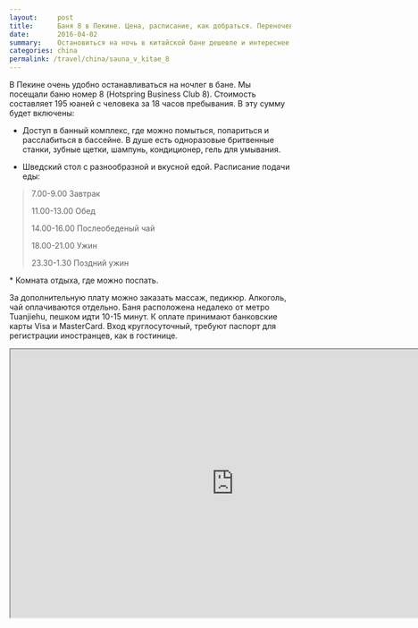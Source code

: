 ```yaml
---
layout:     post
title:      Баня 8 в Пекине. Цена, расписание, как добраться. Переночевать в сауне в Китае - это интересно.
date:       2016-04-02
summary:    Остановиться на ночь в китайской бане дешевле и интереснее чем в гостнице.
categories: china
permalink: /travel/china/sauna_v_kitae_8
---
```


В Пекине очень удобно останавливаться на ночлег в бане. Мы посещали баню номер 8 (Hotspring Business Club 8). Стоимость составляет 195 юаней с человека за 18 часов пребывания. В эту сумму будет включены: 

* Доступ в банный комплекс, где можно помыться, попариться и расслабиться в бассейне. В душе есть одноразовые бритвенные станки, зубные щетки, шампунь, кондиционер, гель для умывания. 

* Шведский стол с разнообразной и вкусной едой.
Расписание подачи еды:
<blockquote>
<p>7.00-9.00 Завтрак</p>

<p>11.00-13.00 Обед</p>

<p>14.00-16.00 Послеобеденый чай</p>

<p>18.00-21.00 Ужин</p>

<p>23.30-1.30 Поздний ужин</p>

</blockquote>
* Комната отдыха, где можно поспать.


За дополнительную плату можно заказать массаж, педикюр. Алкоголь, чай оплачиваются отдельно.
Баня расположена недалеко от метро Tuanjiehu, пешком идти 10-15 минут. К оплате принимают банковские карты Visa и MasterCard. Вход круглосуточный, требуют паспорт для регистрации иностранцев, как в гостинице. 

<iframe src="https://www.google.com/maps/d/embed?mid=zJv_gutsJCmU.kJ5YH1jwJrfk" width="800" height="480"></iframe>

